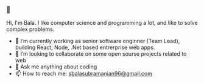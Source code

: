 ### 👋

Hi, I'm Bala. I like computer science and programming a lot, and like to solve complex problems. 

- 🔭 I’m currently working as senior software enginner (Team Lead), building React, Node, .Net based entrerprise web apps.
- 👯 I’m looking to collaborate on some open sourse projects related to web 
- 💬 Ask me anything about coding 
- 📫 How to reach me: sbalasubramanian96@gmail.com
